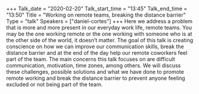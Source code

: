 +++
Talk_date = "2020-02-20"
Talk_start_time = "13:45"
Talk_end_time = "13:50"
Title = "Working on remote teams, breaking the distance barrier"
Type = "talk"
Speakers = ["daniel-cortes"]
+++
Here we address a problem that is more and more present in our everyday work life, remote teams. You may be the one working remote or the one working with someone who is at the other side of the world, it doesn’t matter. The goal of this talk is creating conscience on how we can improve our communication skills, break the distance barrier and at the end of the day help our remote coworkers feel part of the team.
The main concerns this talk focuses on are difficult communication, motivation, time zones, among others. We will discuss these challenges, possible solutions and what we have done to promote remote working and break the distance barrier to prevent anyone feeling excluded or not being part of the team.
